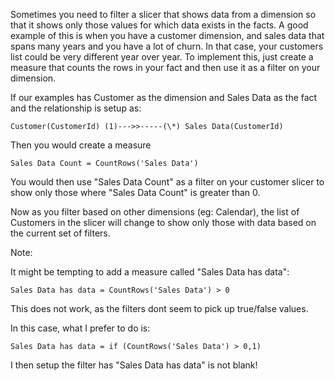 Sometimes you need to filter a slicer that shows data from a dimension so that it shows only those values for which data exists in the facts. A good example of this is when you have a customer dimension, and sales data that spans many years and you have a lot of churn. In that case, your customers list could be very different year over year. 
To implement this, just create a measure that counts the rows in your fact and then use it as a filter on your dimension.

If our examples has Customer as the dimension and Sales Data as the fact and the relationship is setup as:
```
Customer(CustomerId) (1)--->>-----(\*) Sales Data(CustomerId)
```

Then you would create a measure
```
Sales Data Count = CountRows('Sales Data')
```
You would then use "Sales Data Count" as a filter on your customer slicer to show only those where "Sales Data Count" is greater than 0.

Now as you filter based on other dimensions (eg: Calendar), the list of Customers in the slicer will change to show only those with data based on the current set of filters.

Note:

It might be tempting to add a measure called "Sales Data has data":
```
Sales Data has data = CountRows('Sales Data') > 0
```
This does not work, as the filters dont seem to pick up true/false values.

In this case, what I prefer to do is:

```
Sales Data has data = if (CountRows('Sales Data') > 0,1)
```

I then setup the filter has "Sales Data has data" is not blank!

